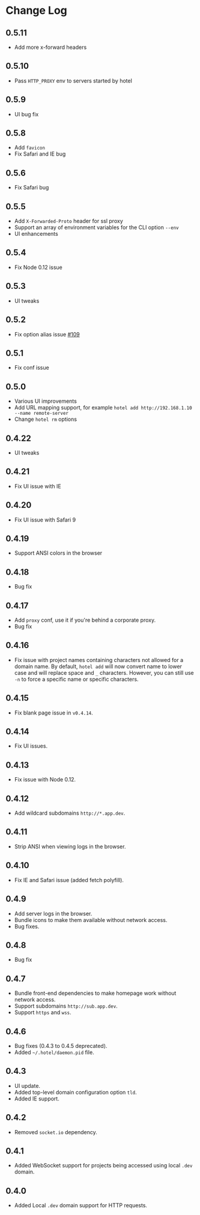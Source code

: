 # Change Log

## 0.5.11

* Add more x-forward headers

## 0.5.10

* Pass `HTTP_PROXY` env to servers started by hotel

## 0.5.9

* UI bug fix

## 0.5.8

* Add `favicon`
* Fix Safari and IE bug

## 0.5.6

* Fix Safari bug

## 0.5.5

* Add `X-Forwarded-Proto` header for ssl proxy
* Support an array of environment variables for the CLI option `--env`
* UI enhancements

## 0.5.4

* Fix Node 0.12 issue

## 0.5.3

* UI tweaks

## 0.5.2

* Fix option alias issue [#109](https://github.com/typicode/hotel/issues/109)

## 0.5.1

* Fix conf issue

## 0.5.0

* Various UI improvements
* Add URL mapping support, for example `hotel add http://192.168.1.10 --name remote-server`
* Change `hotel rm` options

## 0.4.22

* UI tweaks

## 0.4.21

* Fix UI issue with IE

## 0.4.20

* Fix UI issue with Safari 9

## 0.4.19

* Support ANSI colors in the browser

## 0.4.18

* Bug fix

## 0.4.17

* Add `proxy` conf, use it if you're behind a corporate proxy.
* Bug fix

## 0.4.16

* Fix issue with project names containing characters not allowed for a domain name. By default, `hotel add` will now convert name to lower case and will replace space and `_` characters. However, you can still use `-n` to force a specific name or specific characters.

## 0.4.15

* Fix blank page issue in `v0.4.14`.

## 0.4.14

* Fix UI issues.

## 0.4.13

* Fix issue with Node 0.12.

## 0.4.12

* Add wildcard subdomains `http://*.app.dev`.

## 0.4.11

* Strip ANSI when viewing logs in the browser.

## 0.4.10

* Fix IE and Safari issue (added fetch polyfill).

## 0.4.9

* Add server logs in the browser.
* Bundle icons to make them available without network access.
* Bug fixes.

## 0.4.8

* Bug fix

## 0.4.7

* Bundle front-end dependencies to make homepage work without network access.
* Support subdomains `http://sub.app.dev`.
* Support `https` and `wss`.

## 0.4.6

* Bug fixes (0.4.3 to 0.4.5 deprecated).
* Added `~/.hotel/daemon.pid` file.

## 0.4.3

* UI update.
* Added top-level domain configuration option `tld`.
* Added IE support.

## 0.4.2

* Removed `socket.io` dependency.

## 0.4.1

* Added WebSocket support for projects being accessed using local `.dev` domain.

## 0.4.0

* Added Local `.dev` domain support for HTTP requests.
